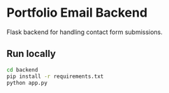# Portfolio Email Backend

Flask backend for handling contact form submissions.

## Run locally
```bash
cd backend
pip install -r requirements.txt
python app.py
